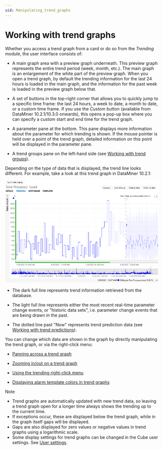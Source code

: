 ```yaml
---
uid: Manipulating_trend_graphs
---
```


# Working with trend graphs

Whether you access a trend graph from a card or do so from the *Trending* module, the user interface consists of:

- A main graph area with a preview graph underneath. This preview graph represents the entire trend period (week, month, etc.). The main graph is an enlargement of the white part of the preview graph. When you open a trend graph, by default the trending information for the last 24 hours is loaded in the main graph, and the information for the past week is loaded in the preview graph below that.

- A set of buttons in the top-right corner that allows you to quickly jump to a specific time frame: the last 24 hours, a week to date, a month to date, or a custom time frame. If you use the *Custom* button (available from DataMiner 10.2.1/10.3.0 onwards), this opens a pop-up box where you can specify a custom start and end time for the trend graph.

- A parameter pane at the bottom. This pane displays more information about the parameter for which trending is shown. If the mouse pointer is held over a point of the trend graph, detailed information on this point will be displayed in the parameter pane.

- A trend groups pane on the left-hand side (see [Working with trend groups](xref:Working_with_trend_groups)).

Depending on the type of data that is displayed, the trend line looks different. For example, take a look at this trend graph in DataMiner 10.2.1:

![Trend graph in DataMiner Cube](../../images/Trend_line.png)

- The dark full line represents trend information retrieved from the database.

- The light full line represents either the most recent real-time parameter change events, or "historic data sets", i.e. parameter change events that are being drawn in the past.

- The dotted line past "Now" represents trend prediction data (see [Working with trend predictions](xref:Working_with_trend_predictions)).

You can change which data are shown in the graph by directly manipulating the trend graph, or via the right-click menu:

- [Panning across a trend graph](xref:Panning_across_a_trend_graph)

- [Zooming in/out on a trend graph](xref:Zooming_in_out_on_a_trend_graph#zooming-inout-on-a-trend-graph)

- [Using the trending right-click menu](xref:Using_the_right-click_menu)

- [Displaying alarm template colors in trend graphs](xref:Displaying_alarm_template_colors_in_trend_graphs)

> [!NOTE]
> - Trend graphs are automatically updated with new trend data, so leaving a trend graph open for a longer time always shows the trending up to the current time.
> - If exceptions occur, these are displayed below the trend graph, while in the graph itself gaps will be displayed.
> - Gaps are also displayed for zero values or negative values in trend graphs using a logarithmic scale.
> - Some display settings for trend graphs can be changed in the Cube user settings. See [User settings](xref:User_settings).
